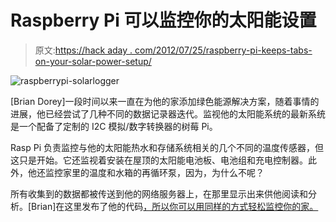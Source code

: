 # Raspberry Pi 可以监控你的太阳能设置

> 原文:[https://hack aday . com/2012/07/25/raspberry-pi-keeps-tabs-on-your-solar-power-setup/](https://hackaday.com/2012/07/25/raspberry-pi-keeps-tabs-on-your-solar-power-setup/)

![raspberrypi-solarlogger](../Images/eec313512262f7d1a81c5f3b91fd22f0.png "raspberrypi-solarlogger")

[Brian Dorey]一段时间以来一直在为他的家添加绿色能源解决方案，随着事情的进展，他已经尝试了几种不同的数据记录器迭代。监视他的太阳能系统的最新系统是一个配备了定制的 I2C 模拟/数字转换器的树莓 Pi。

Rasp Pi 负责监控与他的太阳能热水和存储系统相关的几个不同的温度传感器，但这只是开始。它还监视着安装在屋顶的太阳能电池板、电池组和充电控制器。此外，他还监控家里的温度和水箱的再循环泵，因为，为什么不呢？

所有收集到的数据都被传送到他的网络服务器上，在那里显示出来供他阅读和分析。[Brian]在这里发布了他的代码[，所以你可以用同样的方式轻松监控你的家。](https://github.com/briandorey/RaspberryPiSolarLogger)